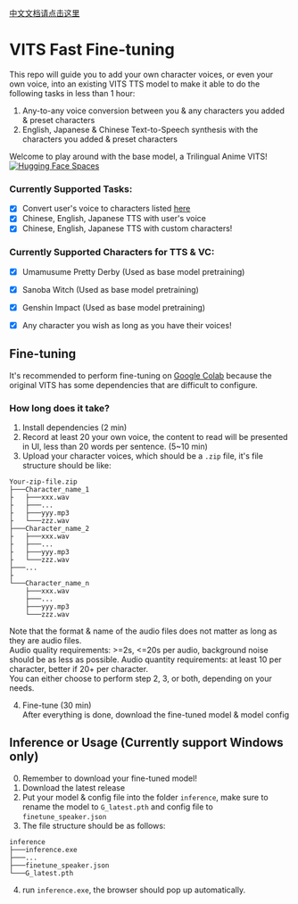 [中文文档请点击这里](https://github.com/Plachtaa/VITS-fast-fine-tuning/blob/main/README_ZH.md)
# VITS Fast Fine-tuning
This repo will guide you to add your own character voices, or even your own voice, into an existing VITS TTS model
to make it able to do the following tasks in less than 1 hour:  

1. Any-to-any voice conversion between you & any characters you added & preset characters
2. English, Japanese & Chinese Text-to-Speech synthesis with the characters you added & preset characters  

Welcome to play around with the base model, a Trilingual Anime VITS!
[![Hugging Face Spaces](https://img.shields.io/badge/%F0%9F%A4%97%20Hugging%20Face-Spaces-blue)](https://huggingface.co/spaces/Plachta/VITS-Umamusume-voice-synthesizer)

### Currently Supported Tasks:
- [x] Convert user's voice to characters listed [here](https://github.com/SongtingLiu/VITS_voice_conversion/blob/main/configs/finetune_speaker.json)
- [x] Chinese, English, Japanese TTS with user's voice
- [x] Chinese, English, Japanese TTS with custom characters!

### Currently Supported Characters for TTS & VC:
- [x] Umamusume Pretty Derby (Used as base model pretraining)
- [x] Sanoba Witch (Used as base model pretraining)
- [x] Genshin Impact (Used as base model pretraining)
- [x] Any character you wish as long as you have their voices!




## Fine-tuning
It's recommended to perform fine-tuning on [Google Colab](https://colab.research.google.com/drive/1omMhfYKrAAQ7a6zOCsyqpla-wU-QyfZn?usp=sharing)
because the original VITS has some dependencies that are difficult to configure.

### How long does it take? 
1. Install dependencies (2 min)
2. Record at least 20 your own voice, the content to read will be presented in UI, less than 20 words per sentence. (5~10 min)
3. Upload your character voices, which should be a `.zip` file,
it's file structure should be like:
```
Your-zip-file.zip
├───Character_name_1
├   ├───xxx.wav
├   ├───...
├   ├───yyy.mp3
├   └───zzz.wav
├───Character_name_2
├   ├───xxx.wav
├   ├───...
├   ├───yyy.mp3
├   └───zzz.wav
├───...
├
└───Character_name_n
    ├───xxx.wav
    ├───...
    ├───yyy.mp3
    └───zzz.wav
```
Note that the format & name of the audio files does not matter as long as they are audio files.  
Audio quality requirements: >=2s, <=20s per audio, background noise should be as less as possible.
Audio quantity requirements: at least 10 per character, better if 20+ per character.   
You can either choose to perform step 2, 3, or both, depending on your needs.  

4. Fine-tune (30 min)  
After everything is done, download the fine-tuned model & model config

## Inference or Usage (Currently support Windows only)
0. Remember to download your fine-tuned model!
1. Download the latest release
2. Put your model & config file into the folder `inference`, make sure to rename the model to `G_latest.pth` and config file to `finetune_speaker.json`
3. The file structure should be as follows:
```shell
inference
├───inference.exe
├───...
├───finetune_speaker.json
└───G_latest.pth
```
4. run `inference.exe`, the browser should pop up automatically.
